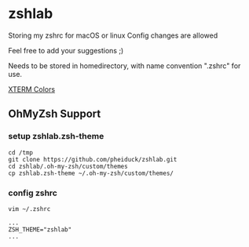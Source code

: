 # zshlab
Storing my zshrc for macOS or linux
Config changes are allowed

Feel free to add your suggestions ;)

Needs to be stored in homedirectory, with name convention ".zshrc" for use.

<a href="https://jonasjacek.github.io/colors/" target="_blank" rel="noopener noreferrer">XTERM Colors</a>

## OhMyZsh Support

### setup zshlab.zsh-theme
```cd /tmp```<br>
```git clone https://github.com/pheiduck/zshlab.git```<br>
```cd zshlab/.oh-my-zsh/custom/themes```<br>
```cp zshlab.zsh-theme ~/.oh-my-zsh/custom/themes/```<br>

### config zshrc
```vim ~/.zshrc```
```
...
ZSH_THEME="zshlab"
...
```
